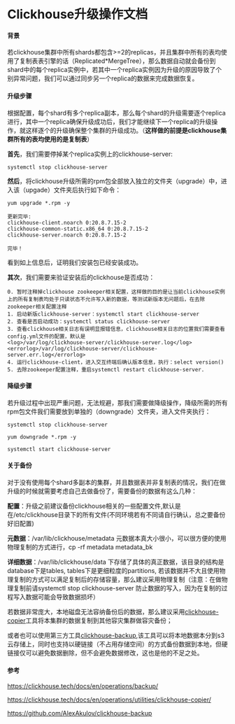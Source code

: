 # Clickhouse升级操作文档

#### 背景

若clickhouse集群中所有shards都包含>=2的replicas，并且集群中所有的表均使用了复制表表引擎的话（Replicated*MergeTree），那么数据自动就会备份到shard中的每个replica实例中，若其中一个replica实例因为升级的原因导致了个别异常问题，我们可以通过同步另一个replica的数据来完成数据恢复。

#### 升级步骤

根据配置，每个shard有多个replica副本，那么每个shard的升级需要逐个replica进行，其中一个replica确保升级成功后，我们才能继续下一个replica的升级操作，就这样逐个的升级确保整个集群的升级成功。（**这样做的前提是clickhouse集群所有的表均使用的是复制表**）

**首先**，我们需要停掉某个replica实例上的clickhouse-server:

```
systemctl stop clickhouse-server
```

**然后**，将clickhouse升级所需的rpm包全部放入独立的文件夹（upgrade）中，进入该（upgade）文件夹后执行如下命令：

```
yum upgrade *.rpm -y

更新完毕:
clickhouse-client.noarch 0:20.8.7.15-2
clickhouse-common-static.x86_64 0:20.8.7.15-2
clickhouse-server.noarch 0:20.8.7.15-2

完毕！
```

看到如上信息后，证明我们安装包已经安装成功。

**其次**，我们需要来验证安装后的clickhouse是否成功：

```
0. 暂时注释掉clickhouse zookeeper相关配置，这样做的目的是让当前clickhouse实例上的所有复制表均处于只读状态不允许写入新的数据，等测试新版本无问题后，在去除zookeeper相关配置注释
1. 启动新版clickhouse-server：systemctl start clickhouse-server
2. 查看是否启动成功：systemctl status clickhouse-server
3. 查看clickhouse相关日志有误明显报错信息，clickhouse相关日志的位置我们需要查看config.yml文件的配置，默认是
<log>/var/log/clickhouse-server/clickhouse-server.log</log>
<errorlog>/var/log/clickhouse-server/clickhouse-server.err.log</errorlog>
4. 运行clickhouse-client，进入交互终端后确认版本信息，执行：select version()
5. 去除zookeeper配置注释，重启systemctl restart clickhouse-server.
```

#### 降级步骤
若升级过程中出现严重问题，无法规避，那我们需要做降级操作，降级所需的所有rpm包文件我们需要放到单独的（downgrade）文件夹，进入文件夹执行：
```
systemctl stop clickhouse-server

yum downgrade *.rpm -y

systemctl start clickhouse-server
```

#### 关于备份

对于没有使用每个shard多副本的集群，并且数据表并非复制表的情况，我们在做升级的时候就需要考虑自己去做备份了，需要备份的数据有这么几种：

**配置**：升级之前建议备份clickhouse相关的一些配置文件,默认是在/etc/clickhouse目录下的所有文件(不同环境若有不同请自行确认，总之要备份好旧配置)

**元数据**：/var/lib/clickhouse/metadata 元数据本真大小很小，可以很方便的使用物理复制的方式进行，cp -rf metadata metadata_bk

**详细数据**：/var/lib/clickhouse/data 下存储了具体的真正数据，该目录的结构是database下是tables, tables下是更细粒度的partitions, 若该数据并不大且使用物理复制的方式可以满足复制后的存储容量，那么建议采用物理复制（注意：在做物理复制前请systemctl stop clickhouse-server 防止数据的写入，因为在复制的过程写入数据可能会导致数据损坏）

若数据非常庞大，本地磁盘无法容纳备份后的数据，那么建议采用[clickhouse-copier](https://clickhouse.tech/docs/en/operations/utilities/clickhouse-copier/)工具将本集群的数据复制到其他容灾集群做容灾备份；

或者也可以使用第三方工具[clickhouse-backup](https://github.com/AlexAkulov/clickhouse-backup),该工具可以将本地数据本分到s3云存储上，同时也支持以硬链接（不占用存储空间）的方式备份数据到本地，但硬链接仅可以避免数据删除，但不会避免数据修改，这也是他的不足之处。

#### 参考

https://clickhouse.tech/docs/en/operations/backup/

https://clickhouse.tech/docs/en/operations/utilities/clickhouse-copier/

https://github.com/AlexAkulov/clickhouse-backup